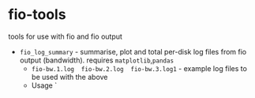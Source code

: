 # fio-tools

tools for use with fio and fio output

* `fio_log_summary` - summarise, plot and total per-disk log files from fio output (bandwidth).  requires `matplotlib`,`pandas` 
  * `fio-bw.1.log  fio-bw.2.log  fio-bw.3.log1` - example log files to be used with the above
  * Usage `
